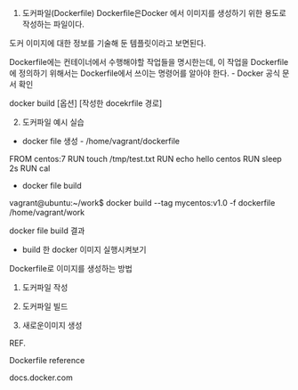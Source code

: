 1. 도커파일(Dockerfile)
Dockerfile은Docker 에서 이미지를 생성하기 위한 용도로 작성하는 파일이다.

도커 이미지에 대한 정보를 기술해 둔 템플릿이라고 보면된다. 

Dockerfile에는 컨테이너에서 수행해야할 작업들을 명시한는데, 이 작업을 Dockerfile에 정의하기 위해서는 Dockerfile에서 쓰이는 명령어를 알아야 한다. - Docker 공식 문서 확인 

docker build [옵션] [작성한 docekrfile 경로]


2. 도커파일 예시 실습 
* docker file 생성  - /home/vagrant/dockerfile

FROM centos:7 
RUN touch /tmp/test.txt
RUN echo hello centos
RUN sleep 2s
RUN cal
* docker file build 

vagrant@ubuntu:~/work$ docker build --tag mycentos:v1.0 -f  dockerfile /home/vagrant/work

docker file build 결과
* build 한 docker 이미지 실행시켜보기 




Dockerfile로 이미지를 생성하는 방법

1. 도커파일 작성 

2. 도커파일 빌드

3. 새로운이미지 생성



REF.


Dockerfile reference



docs.docker.com
